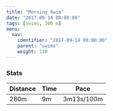 ```yaml
---
title: "Morning Swim"
date: "2017-09-14 08:00:00"
tags: [swims, 300 m]
menu:
  nav:
    identifier: "2017-09-14 08:00:00"
    parent: "swims"
    weight: 130
---
```


### Stats

| Distance | Time | Pace |
|----------|------|------|
|280m|9m|3m13s/100m|
